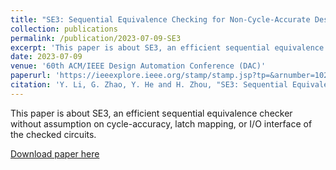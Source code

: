 ```yaml
---
title: "SE3: Sequential Equivalence Checking for Non-Cycle-Accurate Design Transformations †"
collection: publications
permalink: /publication/2023-07-09-SE3
excerpt: 'This paper is about SE3, an efficient sequential equivalence checker without assumption on cycle-accuracy, latch mapping, or I/O interface of the checked circuits.'
date: 2023-07-09
venue: '60th ACM/IEEE Design Automation Conference (DAC)'
paperurl: 'https://ieeexplore.ieee.org/stamp/stamp.jsp?tp=&arnumber=10247912&isnumber=10247655'
citation: 'Y. Li, G. Zhao, Y. He and H. Zhou, "SE3: Sequential Equivalence Checking for Non-Cycle-Accurate Design Transformations †," 2023 60th ACM/IEEE Design Automation Conference (DAC), San Francisco, CA, USA, 2023, pp. 1-6, doi: 10.1109/DAC56929.2023.10247912.'
---
```

This paper is about SE3, an efficient sequential equivalence checker without assumption on cycle-accuracy, latch mapping, or I/O interface of the checked circuits.

[Download paper here](https://ieeexplore.ieee.org/stamp/stamp.jsp?tp=&arnumber=10247912&isnumber=10247655)

[//]: # (Recommended citation: Y. Li, G. Zhao, Y. He and H. Zhou, "SE3: Sequential Equivalence Checking for Non-Cycle-Accurate Design Transformations †," 2023 60th ACM/IEEE Design Automation Conference &#40;DAC&#41;, San Francisco, CA, USA, 2023, pp. 1-6, doi: 10.1109/DAC56929.2023.10247912.)
